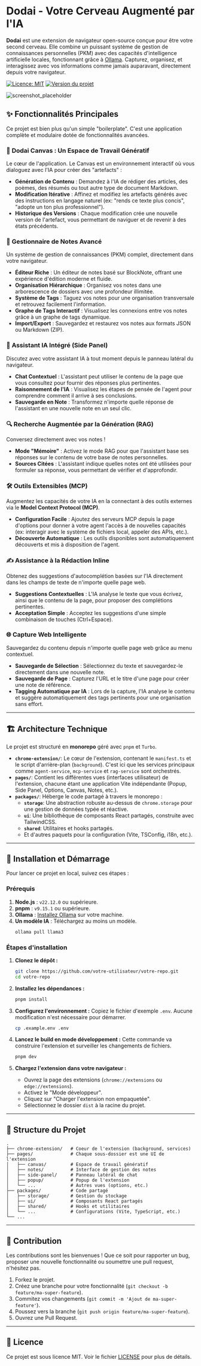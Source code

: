# Dodai - Votre Cerveau Augmenté par l'IA

**Dodai** est une extension de navigateur open-source conçue pour être votre second cerveau. Elle combine un puissant système de gestion de connaissances personnelles (PKM) avec des capacités d'intelligence artificielle locales, fonctionnant grâce à [Ollama](https://ollama.com/). Capturez, organisez, et interagissez avec vos informations comme jamais auparavant, directement depuis votre navigateur.

[![Licence: MIT](https://img.shields.io/badge/Licence-MIT-blue.svg)](https://opensource.org/licenses/MIT)
[![Version du projet](https://img.shields.io/badge/version-0.4.3-brightgreen.svg)]()

![screenshot_placeholder](https://via.placeholder.com/800x450.png?text=Aperçu+de+My+Brain)

## ✨ Fonctionnalités Principales

Ce projet est bien plus qu'un simple "boilerplate". C'est une application complète et modulaire dotée de fonctionnalités avancées.

### 🧠 **Dodai Canvas** : Un Espace de Travail Génératif
Le cœur de l'application. Le Canvas est un environnement interactif où vous dialoguez avec l'IA pour créer des "artefacts" :
- **Génération de Contenu** : Demandez à l'IA de rédiger des articles, des poèmes, des résumés ou tout autre type de document Markdown.
- **Modification Itérative** : Affinez et modifiez les artefacts générés avec des instructions en langage naturel (ex: "rends ce texte plus concis", "adopte un ton plus professionnel").
- **Historique des Versions** : Chaque modification crée une nouvelle version de l'artefact, vous permettant de naviguer et de revenir à des états précédents.

### 📝 **Gestionnaire de Notes Avancé**
Un système de gestion de connaissances (PKM) complet, directement dans votre navigateur.
- **Éditeur Riche** : Un éditeur de notes basé sur BlockNote, offrant une expérience d'édition moderne et fluide.
- **Organisation Hiérarchique** : Organisez vos notes dans une arborescence de dossiers avec une profondeur illimitée.
- **Système de Tags** : Taguez vos notes pour une organisation transversale et retrouvez facilement l'information.
- **Graphe de Tags Interactif** : Visualisez les connexions entre vos notes grâce à un graphe de tags dynamique.
- **Import/Export** : Sauvegardez et restaurez vos notes aux formats JSON ou Markdown (ZIP).

### 💬 **Assistant IA Intégré (Side Panel)**
Discutez avec votre assistant IA à tout moment depuis le panneau latéral du navigateur.
- **Chat Contextuel** : L'assistant peut utiliser le contenu de la page que vous consultez pour fournir des réponses plus pertinentes.
- **Raisonnement de l'IA** : Visualisez les étapes de pensée de l'agent pour comprendre comment il arrive à ses conclusions.
- **Sauvegarde en Note** : Transformez n'importe quelle réponse de l'assistant en une nouvelle note en un seul clic.

### 🔍 **Recherche Augmentée par la Génération (RAG)**
Conversez directement avec vos notes !
- **Mode "Mémoire"** : Activez le mode RAG pour que l'assistant base ses réponses sur le contenu de votre base de notes personnelles.
- **Sources Citées** : L'assistant indique quelles notes ont été utilisées pour formuler sa réponse, vous permettant de vérifier et d'approfondir.

### 🛠️ **Outils Extensibles (MCP)**
Augmentez les capacités de votre IA en la connectant à des outils externes via le **Model Context Protocol (MCP)**.
- **Configuration Facile** : Ajoutez des serveurs MCP depuis la page d'options pour donner à votre agent l'accès à de nouvelles capacités (ex: interagir avec le système de fichiers local, appeler des APIs, etc.).
- **Découverte Automatique** : Les outils disponibles sont automatiquement découverts et mis à disposition de l'agent.

### ✍️ **Assistance à la Rédaction Inline**
Obtenez des suggestions d'autocomplétion basées sur l'IA directement dans les champs de texte de n'importe quelle page web.
- **Suggestions Contextuelles** : L'IA analyse le texte que vous écrivez, ainsi que le contenu de la page, pour proposer des complétions pertinentes.
- **Acceptation Simple** : Acceptez les suggestions d'une simple combinaison de touches (Ctrl+Espace).

### 🌐 **Capture Web Intelligente**
Sauvegardez du contenu depuis n'importe quelle page web grâce au menu contextuel.
- **Sauvegarde de Sélection** : Sélectionnez du texte et sauvegardez-le directement dans une nouvelle note.
- **Sauvegarde de Page** : Capturez l'URL et le titre d'une page pour créer une note de référence.
- **Tagging Automatique par IA** : Lors de la capture, l'IA analyse le contenu et suggère automatiquement des tags pertinents pour une organisation sans effort.

---

## 🏗️ Architecture Technique

Le projet est structuré en **monorepo** géré avec `pnpm` et `Turbo`.

- **`chrome-extension/`**: Le cœur de l'extension, contenant le `manifest.ts` et le script d'arrière-plan (`background`). C'est ici que les services principaux comme `agent-service`, `mcp-service` et `rag-service` sont orchestrés.
- **`pages/`**: Contient les différentes vues (interfaces utilisateur) de l'extension, chacune étant une application Vite indépendante (Popup, Side Panel, Options, Canvas, Notes, etc.).
- **`packages/`**: Héberge le code partagé à travers le monorepo :
  - **`storage`**: Une abstraction robuste au-dessus de `chrome.storage` pour une gestion de données typée et réactive.
  - **`ui`**: Une bibliothèque de composants React partagés, construite avec TailwindCSS.
  - **`shared`**: Utilitaires et hooks partagés.
  - Et d'autres paquets pour la configuration (Vite, TSConfig, i18n, etc.).

---

## 🚀 Installation et Démarrage

Pour lancer ce projet en local, suivez ces étapes :

### Prérequis
1.  **Node.js** : `v22.12.0` ou supérieure.
2.  **pnpm** : `v9.15.1` ou supérieure.
3.  **Ollama** : [Installez Ollama](https://ollama.com/) sur votre machine.
4.  **Un modèle IA** : Téléchargez au moins un modèle.
    ```bash
    ollama pull llama3
    ```

### Étapes d'installation
1.  **Clonez le dépôt :**
    ```bash
    git clone https://github.com/votre-utilisateur/votre-repo.git
    cd votre-repo
    ```

2.  **Installez les dépendances :**
    ```bash
    pnpm install
    ```

3.  **Configurez l'environnement :**
    Copiez le fichier d'exemple `.env`. Aucune modification n'est nécessaire pour démarrer.
    ```bash
    cp .example.env .env
    ```

4.  **Lancez le build en mode développement :**
    Cette commande va construire l'extension et surveiller les changements de fichiers.
    ```bash
    pnpm dev
    ```

5.  **Chargez l'extension dans votre navigateur :**
    -   Ouvrez la page des extensions (`chrome://extensions` ou `edge://extensions`).
    -   Activez le "Mode développeur".
    -   Cliquez sur "Charger l'extension non empaquetée".
    -   Sélectionnez le dossier `dist` à la racine du projet.

---

## 📁 Structure du Projet

```
.
├── chrome-extension/   # Coeur de l'extension (background, services)
├── pages/              # Chaque sous-dossier est une UI de l'extension
│   ├── canvas/         # Espace de travail génératif
│   ├── notes/          # Interface de gestion des notes
│   ├── side-panel/     # Panneau latéral de chat
│   ├── popup/          # Popup de l'extension
│   └── ...             # Autres vues (options, etc.)
├── packages/           # Code partagé
│   ├── storage/        # Gestion du stockage
│   ├── ui/             # Composants React partagés
│   ├── shared/         # Hooks et utilitaires
│   └── ...             # Configurations (Vite, TypeScript, etc.)
└── ...
```

---

## 🤝 Contribution

Les contributions sont les bienvenues ! Que ce soit pour rapporter un bug, proposer une nouvelle fonctionnalité ou soumettre une pull request, n'hésitez pas.

1.  Forkez le projet.
2.  Créez une branche pour votre fonctionnalité (`git checkout -b feature/ma-super-feature`).
3.  Commitez vos changements (`git commit -m 'Ajout de ma-super-feature'`).
4.  Poussez vers la branche (`git push origin feature/ma-super-feature`).
5.  Ouvrez une Pull Request.

---

## 📜 Licence

Ce projet est sous licence MIT. Voir le fichier [LICENSE](LICENSE) pour plus de détails.
